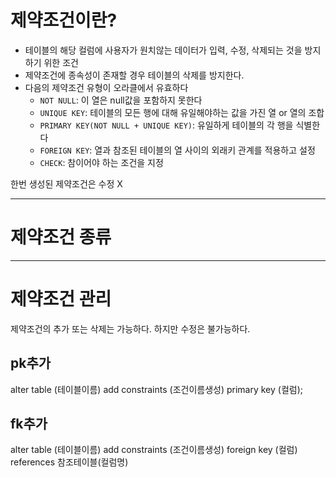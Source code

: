 # 제약조건이란?

- 테이블의 해당 컬럼에 사용자가 원치않는 데이터가 입력, 수정, 삭제되는 것을 방지하기 위한 조건
- 제약조건에 종속성이 존재할 경우 테이블의 삭제를 방지한다.
- 다음의 제약조건 유형이 오라클에서 유효하다
  - `NOT NULL`: 이 열은 null값을 포함하지 못한다
  - `UNIQUE KEY`: 테이블의 모든 행에 대해 유일해야하는 값을 가진 열 or 열의 조합
  - `PRIMARY KEY(NOT NULL + UNIQUE KEY)`: 유일하게 테이블의 각 행을 식별한다
  - `FOREIGN KEY`: 열과 참조된 테이블의 열 사이의 외래키 관계를 적용하고 설정
  - `CHECK`: 참이어야 하는 조건을 지정

한번 생성된 제약조건은 수정 X

---

# 제약조건 종류

---

# 제약조건 관리

제약조건의 추가 또는 삭제는 가능하다. 하지만 수정은 불가능하다.

## pk추가

alter table (테이블이름) add constraints (조건이름생성) primary key (컬럼);

## fk추가

alter table (테이블이름) add constraints (조건이름생성) foreign key (컬럼) references 참조테이블(컬럼명)
